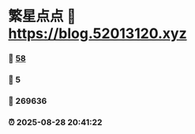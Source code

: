 # 繁星点点 :link: https://blog.52013120.xyz 
### :page_facing_up: [58](https://blog.52013120.xyz/tag.html) 
### :speech_balloon: 5 
### :hibiscus: 269636 
### :alarm_clock: 2025-08-28 20:41:22 
